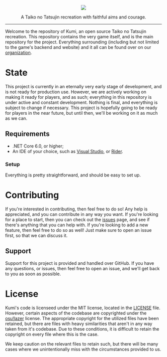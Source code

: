 <p align="center">
	<!-- TODO: move this to the kumi server -->
	<img src="https://cdn.discordapp.com/attachments/234057206784458754/1183983961232392192/logo_coloured.png" />
	<p align="center">
	     A Taiko no Tatsujin recreation with faithful aims and courage.
    </p>
    <hr />
</p>

Welcome to the repository of Kumi, an open source Taiko no Tatsujin recreation. This repository contains the very game itself, and is the main repository for the project. Everything surrounding (including but not limited to the game's backend and website) and it all can be found over on our [organization](https://github.com/kikuyodev).
# State
This project is currently in an eternally very early stage of development, and is not ready for production use. However, we are actively working on making it ready for players, and as such; everything in this repository is under active and constant development. Nothing is final, and everything is subject to change if necessary. This project is hopefully going to be ready for players in the near future, but until then, we'll be working on it as much as we can.

## Requirements
* .NET Core 6.0, or higher;
* An IDE of your choice, such as [Visual Studio](https://visualstudio.microsoft.com/), or [Rider](https://www.jetbrains.com/rider/).

### Setup

Everything is pretty straightforward, and should be easy to set up.

# Contributing

If you're interested in contributing, then feel free to do so! Any help is appreciated, and you can contribute in any way you want. If you're looking for a place to start, then you can check out the [issues](https://github.com/kikuyodev/kumi/issues) page, and see if there's anything that you can help with. If you're looking to add a new feature, then feel free to do so as well! Just make sure to open an issue first, so that we can discuss it.

## Support

Support for this project is provided and handled over GitHub. If you have any questions, or issues, then feel free to open an issue, and we'll get back to you as soon as possible.

# License

Kumi's code is licenseed under the MIT license, located in the [LICENSE](/LICENSE) file. However, certain aspects of the codebase are copyrighted under the [osu!lazer](https://github.com/ppy/osu/blob/master/LICENCE) license. The appropriate copyright for the utilized files have been retained, but there are files with heavy similarities that aren't in any way taken from it's codebase. Due to these conditions, it is difficult to retain the copyright on every file where this is the case.

We keep caution on the relevant files to retain such, but there will be many cases where we unintentionally miss with the circumstances provided to us.
